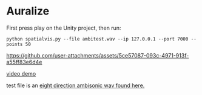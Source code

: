 # Auralize

First press play on the Unity project, then run:

```
python spatialvis.py --file ambitest.wav --ip 127.0.0.1 --port 7000 --points 50
```



https://github.com/user-attachments/assets/5ce57087-093c-4971-913f-a55ff83e6d4e



[video demo](https://youtu.be/hgynDjsTxIY)

test file is an [eight direction ambisonic wav found here.](https://www.ambisonia.com/Members/ajh/ambisonicfile.2007-05-29.7251031563/ )
